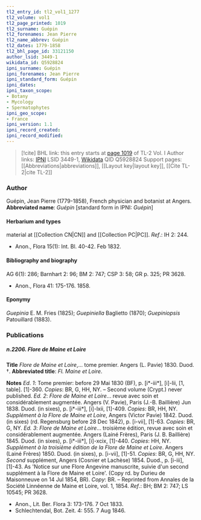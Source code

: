 ```yaml
---
tl2_entry_id: tl2_vol1_1277
tl2_volume: vol1
tl2_page_printed: 1019
tl2_surname: Guépin
tl2_forenames: Jean Pierre
tl2_name_abbrev: Guépin
tl2_dates: 1779-1858
tl2_bhl_page_id: 33121150
author_lsid: 3449-1
wikidata_id: Q5928824
ipni_surname: Guépin
ipni_forenames: Jean Pierre
ipni_standard_form: Guépin
ipni_dates: 
ipni_taxon_scope: 
- Botany
- Mycology
- Spermatophytes
ipni_geo_scope: 
- France
ipni_version: 1.1
ipni_record_created: 
ipni_record_modified:
---
```


> [!cite] BHL link: this entry starts at [page 1019](https://www.biodiversitylibrary.org/page/33121150) of TL-2 Vol. I
> Author links: [IPNI](https://www.ipni.org/a/3449-1) LSID 3449-1, [Wikidata](https://www.wikidata.org/wiki/Q5928824) QID Q5928824
> Support pages: [[Abbreviations|abbreviations]], [[Layout key|layout key]], [[Cite TL-2|cite TL-2]]

### Author

Guépin, Jean Pierre (1779-1858), French physician and botanist at Angers. 
**Abbreviated name**: *Guépin* \[standard form in IPNI: *Guépin*\]

#### Herbarium and types

material at [[Collection CN|CN]] and [[Collection PC|PC]].
*Ref*.: IH 2: 244.
- Anon., Flora 15(1): Int. Bl. 40-42. Feb 1832.

#### Bibliography and biography

AG 6(1): 286; Barnhart 2: 96; BM 2: 747; CSP 3: 58; GR p. 325; PR 3628.
- Anon., Flora 41: 175-176. 1858.

#### Eponymy

*Guepinia* E. M. Fries (1825); *Guepiniella* Baglietto (1870); *Guepiniopsis* Patouillard (1883).

### Publications

##### n.2206. Flore de Maine et Loire

**Title**
*Flore de Maine et Loire*,... tome premier. Angers (L. Pavie) 1830. Duod. †.
**Abbreviated title**: *Fl. Maine et Loire*.

**Notes**
*Ed. 1*: Tome premier: before 29 Mai 1830 (BF), p. \[i\*-iii\*\], \[i\]-lii, \[1, table\]. \[1\]-360.
*Copies*: BR, G, HH, NY. – Second volume (Crypt.) never published.
*Ed. 2*: *Flore de Maine et Loire*... revue avec soin et considérablement augmentée. Angers (V. Pavie), Paris (J.-B. Baillière) Jun 1838. Duod. (in sixes), p. \[i\*-iii\*\], \[i\]-lxii, \[1\]-409. *Copies*: BR, HH, NY.
*Supplément à la Flore de Maine et Loire*, Angers (Victor Pavie) 1842. Duod. (in sixes) (rd. Regensburg before 28 Dec 1842), p. \[i-vii\], \[1\]-63. *Copies*: BR, G, NY.
*Ed. 3*: *Flore de Maine et Loire*... troisième édition, revue avec soin et considérablement augmentée. Angers (Lainé Frères), Paris (J. B. Baillière) 1845. Duod. (in sixes), p. \[i\*-iii\*\], \[i\]-xcix, \[1\]-440. *Copies*: HH, NY.
*Supplément à la troisième édition de la Flore de Maine et Loire*. Angers (Lainé Frères) 1850. Duod. (in sixes), p. \[i-vii\], \[1\]-51. *Copies*: BR, G, HH, NY.
*Second* supplément, Angers (Cosnier et Lachèse) 1854. Duod., p. \[i-iii\], \[1\]-43. As 'Notice sur une Flore Angevine manuscrite, suivie d'un second supplément à la Flore de Maine et Loire'. (Copy rd. by Durieu de Maisonneuve on 14 Jul 1854, BR).
*Copy*: BR. – Reprinted from Annales de la Société Linnéenne de Maine et Loire, vol. 1, 1854.
*Ref*.: BH; BM 2: 747; LS 10545; PR 3628.
- Anon., Lit. Ber. Flora 3: 173-176. 7 Oct 1833.
- Schlechtendal, Bot. Zeit. 4: 555. 7 Aug 1846.

